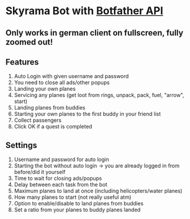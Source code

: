 # Skyrama Bot with [Botfather API](https://botfather.io/) 

## Only works in german client on fullscreen, fully zoomed out!

## Features

1. Auto Login with given username and password
1. You need to close all ads/other popups
1. Landing your own planes
1. Servicing any planes (get loot from rings, unpack, pack, fuel, "arrow", start)
1. Landing planes from buddies
1. Starting your own planes to the first buddy in your friend list
1. Collect passengers
1. Click OK if a quest is completed

## Settings

1. Username and password for auto login
1. Starting the bot without auto login -> you are already logged in from before/did it yourself
1. Time to wait for closing ads/popups
1. Delay between each task from the bot
1. Maximum planes to land at once (including helicopters/water planes)
1. How many planes to start (not really useful atm)
1. Option to enable/disable to land planes from buddies
1. Set a ratio from your planes to buddy planes landed
